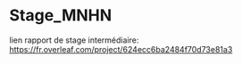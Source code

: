 # Stage_MNHN
lien rapport de stage intermédiaire: https://fr.overleaf.com/project/624ecc6ba2484f70d73e81a3
